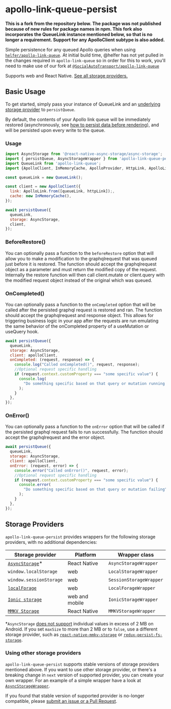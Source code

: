 # apollo-link-queue-persist

**This is a fork from the repository below. The package was not published because of new rules for package names in npm. This fork also incorporates the QueueLink instance mentioned below, so that is no longer a requirement. Support for any ApolloClient subtype is also added.**

Simple persistence for any queued Apollo queries when using [`helfer/apollo-link-queue`][0]. At initial build time, @helfer has not yet pulled in the changes required in `apollo-link-queue` so in order for this to work, you'll need to make use of our fork at [`@SocialAutoTransport/apollo-link-queue`][1]

Supports web and React Native. [See all storage providers.](#storage-providers)

[0]: https://github.com/helfer/apollo-link-queue
[1]: https://github.com/SocialAutoTransport/apollo-link-queue

## Basic Usage

To get started, simply pass your instance of QueueLink and an
[underlying storage provider](#storage-providers) to `persistQueue`.

By default, the contents of your Apollo link queue will be immediately restored
(asynchronously, see [how to persist data before rendering](#how-do-i-wait-for-the-cache-to-be-restored-before-rendering-my-app)), and will be persisted upon every write to the queue.

### Usage

```js
import AsyncStorage from '@react-native-async-storage/async-storage';
import { persistQueue, AsyncStorageWrapper } from 'apollo-link-queue-persist';
import QueueLink from 'apollo-link-queue';
import {ApolloClient, InMemoryCache, ApolloProvider, HttpLink, ApolloLink} from '@apollo/client';

const queueLink = new QueueLink();

const client = new ApolloClient({
  link: ApolloLink.from([queueLink, httpLink]);,
  cache: new InMemoryCache(),
});

await persistQueue({
  queueLink,
  storage: AsyncStorage,
  client,
});
```

### BeforeRestore()

You can optionally pass a function to the `beforeRestore` option that will allow you to make a modification to the graphqlrequest that was queued just before it is restored. The function should accept the graphqlrequest object as a parameter and must return the modified copy of the request. Internally the restore function will then call client.mutate or client.query with the modified request object instead of the original which was queued.

### OnCompleted()

You can optionally pass a function to the `onCompleted` option that will be called after the persisted graphql request is restored and ran. The function should accept the graphqlrequest and response object. This allows for triggering business logic in your app after the requests are run emulating the same behavior of the onCompleted property of a useMutation or useQuery hook.

```js
await persistQueue({
  queueLink,
  storage: AsyncStorage,
  client: apolloClient,
  onCompleted: (request, response) => {
    console.log("Called onCompleted()", request, response);
    //Optional request specific handling
    if (request.context.customProperty === "some specific value") {
      console.log(
        "Do something specific based on that query or mutation running successfully"
      );
    }
  },
});
```

### OnError()

You can optionally pass a function to the `onError` option that will be called if the persisted graphql request fails to run successfully. The function should accept the graphqlrequest and the error object.

```js
await persistQueue({
  queueLink,
  storage: AsyncStorage,
  client: apolloClient,
  onError: (request, error) => {
    console.error("Called onError()", request, error);
    //Optional request specific handling
    if (request.context.customProperty === "some specific value") {
      console.error(
        "Do something specific based on that query or mutation failing"
      );
    }
  },
});
```

## Storage Providers

`apollo-link-queue-persist` provides wrappers for the following storage providers, with no additional dependencies:

| Storage provider                                                                | Platform       | Wrapper class           |
| ------------------------------------------------------------------------------- | -------------- | ----------------------- |
| [`AsyncStorage`](https://github.com/react-native-async-storage/async-storage)\* | React Native   | `AsyncStorageWrapper`   |
| `window.localStorage`                                                           | web            | `LocalStorageWrapper`   |
| `window.sessionStorage`                                                         | web            | `SessionStorageWrapper` |
| [`localForage`](https://github.com/localForage/localForage)                     | web            | `LocalForageWrapper`    |
| [`Ionic storage`](https://ionicframework.com/docs/building/storage)             | web and mobile | `IonicStorageWrapper`   |
| [`MMKV Storage`](https://github.com/ammarahm-ed/react-native-mmkv-storage)      | React Native   | `MMKVStorageWrapper`    |

\*`AsyncStorage`
[does not support](https://github.com/facebook/react-native/issues/12529#issuecomment-345326643)
individual values in excess of 2 MB on Android. If you set `maxSize` to more than 2 MB or to `false`,
use a different storage provider, such as
[`react-native-mmkv-storage`](https://github.com/ammarahm-ed/react-native-mmkv-storage) or
[`redux-persist-fs-storage`](https://github.com/leethree/redux-persist-fs-storage).

### Using other storage providers

`apollo-link-queue-persist` supports stable versions of storage providers mentioned above.
If you want to use other storage provider, or there's a breaking change in `next` version of supported provider,
you can create your own wrapper. For an example of a simple wrapper have a look at [`AsyncStorageWrapper`](./src/storageWrappers/AsyncStorageWrapper.ts).

If you found that stable version of supported provider is no-longer compatible, please [submit an issue or a Pull Request](https://github.com/apollographql/apollo-cache-persist/blob/master/CONTRIBUTING.md#issues).
